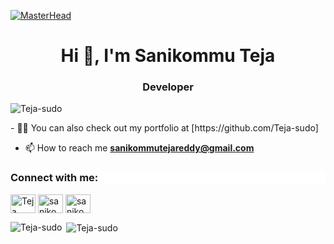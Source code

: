 [![MasterHead](https://drive.google.com/file/d/1Xb0sFW0Ok6pDCIT4iB6atX7NIR5EQCRe/view?usp=sharing)](https://github.com/Teja-sudo)
<h1 align="center">Hi 👋, I'm Sanikommu Teja</h1>
<h3 align="center">Developer</h3>

<p align="left"> <img src="https://camo.githubusercontent.com/fad467cdc0a07cca1765ae3f2bb1ab39d79802cdfe1d56f647fcf3dfd16c7591/68747470733a2f2f6b6f6d617265762e636f6d2f67687076632f3f757365726e616d653d54656a612d7375646f" alt="Teja-sudo" /> </p>
<!--<img align="right" alt="Coding" width="400" src="https://cdn.dribbble.com/users/2646423/screenshots/5507196/computer.gif">-->
- 👨‍💻 You can also check out my portfolio at [https://github.com/Teja-sudo]

- 📫 How to reach me **sanikommutejareddy@gmail.com**



<h3 align="left"  style="background-color:white;">Connect with me:</h3>
<p align="left">
<a href="https://twitter.com/teja_sanikommu" target="blank"><img align="center" src="https://cdn.jsdelivr.net/npm/simple-icons@3.0.1/icons/twitter.svg" alt="Teja" height="30" width="40"  /></a> 
<a href="https://linkedin.com/in/sanikommuteja/" target="blank"><img align="center" src="https://cdn.jsdelivr.net/npm/simple-icons@3.0.1/icons/linkedin.svg" alt="sanikommuteja" height="30" width="40" /></a>
<a href="https://instagram.com/sanikommu.teja/" target="blank"><img align="center" src="https://cdn.jsdelivr.net/npm/simple-icons@3.0.1/icons/instagram.svg" alt="sanikommu.teja/" height="30" width="40"/></a>

</p>


<p><img align="left" src="https://github-readme-stats.vercel.app/api/top-langs/?username=Teja-sudo&layout=compact" alt="Teja-sudo" /></p>

<span><p>&nbsp;<img align="center" src="https://github-readme-stats.vercel.app/api?username=teja-sudo&show_icons=true" alt="Teja-sudo" /></p></span>





